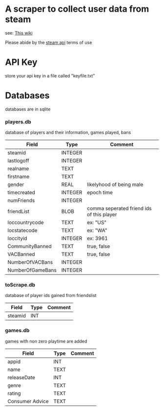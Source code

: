 #  A scraper to collect user data from steam

see: [This wiki](https://developer.valvesoftware.com/wiki/Steam_Web_API#GetPlayerSummaries_.28v0002.29 )

Please abide by the [steam api](http://steamcommunity.com/dev) terms of use


# API Key

store your api key in a file called "keyfile.txt"

# Databases 

databases are in sqlite

### players.db

database of players and their information, games played, bans

Field | Type | Comment
--- | --- | --- 
steamid | INTEGER |
lastlogoff| INTEGER |
realname | TEXT |
firstname | TEXT |
gender | REAL| likelyhood of being male
timecreated | INTEGER |epoch time
numFriends | INTEGER |
friendList | BLOB | comma seperated friend ids of this player 
loccountrycode | TEXT | ex: "US"
locstatecode | TEXT | ex: "WA"
loccityid | INTEGER | ex: 3961
CommunityBanned | TEXT | true, false 
VACBanned | TEXT | true, false
NumberOfVACBans | INTEGER |
NumberOfGameBans | INTEGER |



### toScrape.db

database of player ids gained from friendslist

Field | Type | Comment
--- | --- | --- 
steamid  | INT | 


### games.db

games with non zero playtime are added 

Field | Type | Comment
--- | --- | --- 
appid | INT | 
name | TEXT |
releaseDate | INT |
genre | TEXT |
rating | TEXT |
Consumer Advice | TEXT
